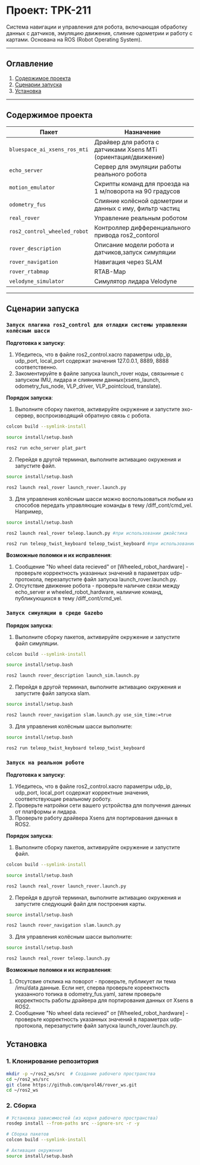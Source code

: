 # Проект: ТРК-211

Система навигации и управления для робота, включающая обработку данных с датчиков, эмуляцию движения, слияние одометрии и работу с картами. Основана на ROS (Robot Operating System).

---

## Оглавление
1. [Содержимое проекта](#содержимое-проекта)
2. [Сценарии запуска](#сценарии-запуска)
3. [Установка](#установка)

---

## Содержимое проекта

| Пакет                          | Назначение                                                                |
|--------------------------------|---------------------------------------------------------------------------|
| `bluespace_ai_xsens_ros_mti`   | Драйвер для работа с датчиками Xsens MTi (ориентация/движение)            |
| `echo_server`                  | Сервер для эмуляции работы реального робота                               |
| `motion_emulator`              | Скрипты команд для проезда на 1 м/поворота на 90 градусов                 |
| `odometry_fus`                 | Слияние колёсной одометрии и данных с иму, фильтр частиц                  |
| `real_rover`                   | Управление реальным роботом                                               |
| `ros2_control_wheeled_robot`   | Контроллер дифференциального привода ros2_contorol                        |
| `rover_description`            | Описание модели робота и датчиков,запуск симуляции                        |
| `rover_navigation`             | Навигация через SLAM                                                      |
| `rover_rtabmap`                | RTAB-Map                                                                  |
| `velodyne_simulator`           | Симулятор лидара Velodyne                                                 |

---

## Сценарии запуска

### `Запуск плагина ros2_control для отладки системы управленяи колёсным шасси`
**Подготовка к запуску**:
1. Убедитесь, что в файле ros2_control.xacro параметры udp_ip, udp_port, local_port содержат значения 127.0.0.1, 8889, 8888 соответственно.
2. Закоментируйте в файле запуска launch_rover ноды, связынные с запуском IMU, лидара и слиянием данных(xsens_launch, odometry_fus_node, VLP_driver, VLP_pointcloud, translate).

**Порядок запуска**:
1. Выполните сборку пакетов, активируйте окружение и запустите эхо-сервер, воспроизводящий обратную связь с робота.
```bash
colcon build --symlink-install

source install/setup.bash

ros2 run echo_server plat_part
```
2. Перейдя в другой терминал, выполните активацию окружения и запустите файл.
```bash
source install/setup.bash

ros2 launch real_rover launch_rover.launch.py
```
3. Для управления колёсным шасси можно воспользоваться любым из способов передать управляющие команды в тему /diff_cont/cmd_vel. Например,
```bash
source install/setup.bash

ros2 launch real_rover teleop.launch.py #при использовании джойстика

ros2 run teleop_twist_keyboard teleop_twist_keyboard #при использовании клавиатуры
```

**Возможные поломки и их исправления**:
1. Сообщение "No wheel data recieved" от [Wheeled_robot_hardware] - проверьте корректность указанных значений в параметрах udp-протокола, перезапустите файл запуска launch_rover.launch.py.
2. Отсутствие движение робота - проверьте наличие связи между echo_server и wheeled_robot_hardware, налиичие команд, публикующихся в тему /diff_cont/cmd_vel. 


### `Запуск симуляции в среде Gazebo`

**Порядок запуска**:
1. Выполните сборку пакетов, активируйте окружение и запустите файл симуляции.
```bash
colcon build --symlink-install

source install/setup.bash

ros2 launch rover_description launch_sim.launch.py
```
2. Перейдя в другой терминал, выполните активацию окружения и запустите файл запуска slam.
```bash
source install/setup.bash

ros2 launch rover_navigation slam.launch.py use_sim_time:=true
```
3. Для управления колёсным шасси выполните:
```bash
source install/setup.bash

ros2 run teleop_twist_keyboard teleop_twist_keyboard
```
### `Запуск на реальном роботе`
**Подготовка к запуску**:
1. Убедитесь, что в файле ros2_control.xacro параметры udp_ip, udp_port, local_port содержат корректные значения, соответствующие реальному роботу.
2. Проверьте натройки сети вашего устройства для получения данных от платформы и лидара.
3. Проверьте работу драйвера Xsens для портирования данных в ROS2.

**Порядок запуска**:
1. Выполните сборку пакетов, активируйте окружение и запустите файл.
```bash
colcon build --symlink-install

source install/setup.bash

ros2 launch real_rover launch_rover.launch.py
```
2. Перейдя в другой терминал, выполните активацию окружения и запустите следующий файл для построения карты.
```bash
source install/setup.bash

ros2 launch rover_navigation slam.launch.py
```
3. Для управления колёсным шасси выполните:
```bash
source install/setup.bash

ros2 launch real_rover teleop.launch.py
```

**Возможные поломки и их исправления**:
1. Отсутсвие отклика на поворот - проверьте, публикует ли тема /imu/data данные. Если нет, сперва проверьте кореектность указанного топика в odometry_fus.yaml, затем проверьте корректность работы драйвера для портирования данных от Xsens в ROS2.
2. Сообщение "No wheel data recieved" от [Wheeled_robot_hardware] - проверьте корректность указанных значений в параметрах udp-протокола, перезапустите файл запуска launch_rover.launch.py.

## Установка

### 1. Клонирование репозитория

```bash
mkdir -p ~/ros2_ws/src  # Создание рабочего пространства
cd ~/ros2_ws/src
git clone https://github.com/qarol46/rover_ws.git
cd ~/ros2_ws
```

### 2. Сборка

```bash
# Установка зависимостей (из корня рабочего пространства)
rosdep install --from-paths src --ignore-src -r -y

# Сборка пакетов
colcon build --symlink-install

# Активация окружения
source install/setup.bash
```

